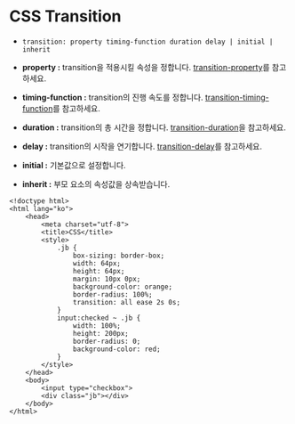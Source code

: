 # CSS Transition

- ```
  transition: property timing-function duration delay | initial | inherit
  ```

- **property :** transition을 적용시킬 속성을 정합니다. [transition-property](https://www.codingfactory.net/10946)를 참고하세요.
- **timing-function :** transition의 진행 속도를 정합니다. [transition-timing-function](https://www.codingfactory.net/10942)를 참고하세요.
- **duration :** transition의 총 시간을 정합니다. [transition-duration](https://www.codingfactory.net/10949)을 참고하세요.
- **delay :** transition의 시작을 연기합니다. [transition-delay](https://www.codingfactory.net/10951)를 참고하세요.
- **initial :** 기본값으로 설정합니다.
- **inherit :** 부모 요소의 속성값을 상속받습니다.

```
<!doctype html>
<html lang="ko">
	<head>
		<meta charset="utf-8">
		<title>CSS</title>
		<style>
			.jb {
				box-sizing: border-box;
				width: 64px;
				height: 64px;
				margin: 10px 0px;
				background-color: orange;
				border-radius: 100%;
				transition: all ease 2s 0s;
			}
			input:checked ~ .jb {
				width: 100%;
				height: 200px;
				border-radius: 0;
				background-color: red;
			}
		</style>
	</head>
	<body>
		<input type="checkbox">
		<div class="jb"></div>
	</body>
</html>
```

